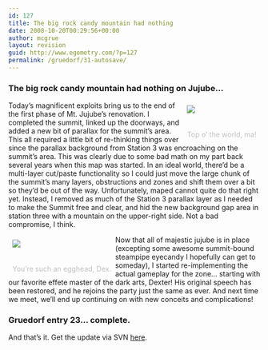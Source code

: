 ```yaml
---
id: 127
title: The big rock candy mountain had nothing
date: 2008-10-20T00:29:56+00:00
author: mcgrue
layout: revision
guid: http://www.egometry.com/?p=127
permalink: /gruedorf/31-autosave/
---
```

### The big rock candy mountain had nothing on Jujube&#8230;

<div style="float: right; padding: 4px; margin: 4px;">
  <img src=/files/gruedorf_challenge/023/2008-03-31_1-jujube_summit.png><br /> <span style="color: silver; font-size: -1;"><br /> <br />Top o&#8217; the world, ma!</span>
</div>

Today&#8217;s magnificent exploits bring us to the end of the first phase of Mt. Jujube&#8217;s renovation. I completed the summit, linked up the doorways, and added a new bit of parallax for the summit&#8217;s area. This all required a little bit of re-thinking things over since the parallax background from Station 3 was encroaching on the summit&#8217;s area. This was clearly due to some bad math on my part back several years when this map was started. In an ideal world, there&#8217;d be a multi-layer cut/paste functionality so I could just move the large chunk of the summit&#8217;s many layers, obstructions and zones and shift them over a bit so they&#8217;d be out of the way. Unfortunately, maped cannot quite do that right yet. Instead, I removed as much of the Station 3 parallax layer as I needed to make the Summit free and clear, and hid the new background gap area in station three with a mountain on the upper-right side. Not a bad compromise, I think.

<div style="float: left; padding: 4px; margin: 4px;">
  <img src=/files/gruedorf_challenge/023/2008-03-31_0-jujube_dexter.png><br /> <span style="color: silver; font-size: -1;"><br /> <br />You&#8217;re such an egghead, Dex.</span>
</div>

Now that all of majestic jujube is in place (excepting some awesome summit-bound steampipe eyecandy I hopefully can get to someday), I started re-implementing the actual gameplay for the zone&#8230; starting with our favorite effete master of the dark arts, Dexter! His original speech has been restored, and he rejoins the party just the same as ever. And next time we meet, we&#8217;ll end up continuing on with new conceits and complications! 

### Gruedorf entry 23&#8230; complete.

And that&#8217;s it. Get the update via SVN <a href=http://verge-rpg.com/svn/sully/trunk/ target=_new>here</a>.